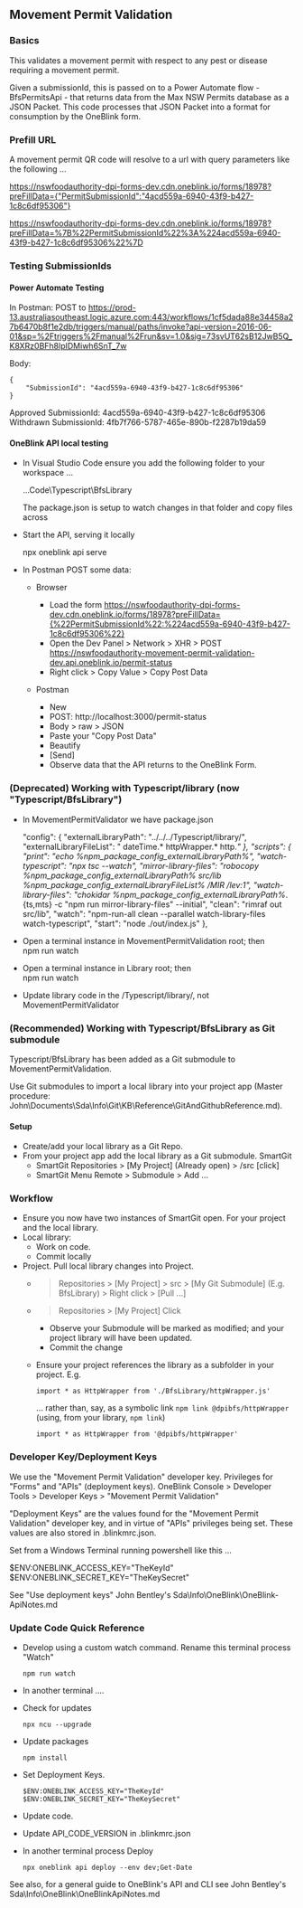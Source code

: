 ## Movement Permit Validation

### Basics

This validates a movement permit with respect to any pest or disease requiring a movement permit. 

Given a submissionId, this is passed on to a Power Automate flow - BfsPermitsApi - that returns data from the Max NSW Permits database as a JSON Packet. This code processes that JSON Packet into a format for consumption by the OneBlink form.

### Prefill URL

A movement permit QR code will resolve to a url with query parameters like the following ...

https://nswfoodauthority-dpi-forms-dev.cdn.oneblink.io/forms/18978?preFillData={"PermitSubmissionId":"4acd559a-6940-43f9-b427-1c8c6df95306"}

https://nswfoodauthority-dpi-forms-dev.cdn.oneblink.io/forms/18978?preFillData=%7B%22PermitSubmissionId%22%3A%224acd559a-6940-43f9-b427-1c8c6df95306%22%7D


### Testing SubmissionIds

#### Power Automate Testing

In Postman:
POST to
https://prod-13.australiasoutheast.logic.azure.com:443/workflows/1cf5dada88e34458a27b6470b8f1e2db/triggers/manual/paths/invoke?api-version=2016-06-01&sp=%2Ftriggers%2Fmanual%2Frun&sv=1.0&sig=73svUT62sB12JwB5Q_K8XRz0BFh8lpIDMiwh6SnT_7w

Body:

    {
        "SubmissionId": "4acd559a-6940-43f9-b427-1c8c6df95306"
    }

Approved  SubmissionId: 4acd559a-6940-43f9-b427-1c8c6df95306
Withdrawn SubmissionId: 4fb7f766-5787-465e-890b-f2287b19da59

#### OneBlink API local testing

* In Visual Studio Code ensure you add the following folder to your workspace ...

    ...Code\Typescript\BfsLibrary

    The package.json is setup to watch changes in that folder and copy files across

* Start the API, serving it locally

    npx oneblink api serve

* In Postman POST some data:

  + Browser
    - Load the form https://nswfoodauthority-dpi-forms-dev.cdn.oneblink.io/forms/18978?preFillData={%22PermitSubmissionId%22:%224acd559a-6940-43f9-b427-1c8c6df95306%22}
    - Open the Dev Panel > Network > XHR >  POST https://nswfoodauthority-movement-permit-validation-dev.api.oneblink.io/permit-status
    - Right click > Copy Value > Copy Post Data
  
  + Postman
    - New 
    - POST: http://localhost:3000/permit-status
    - Body > raw > JSON
    - Paste your "Copy Post Data"
    - Beautify
    - [Send]
    - Observe data that the API returns to the OneBlink Form.

### (Deprecated) Working with Typescript/library (now "Typescript/BfsLibrary")

* In MovementPermitValidator we have package.json

    "config": {
      "externalLibraryPath": "../../../Typescript/library/",
      "externalLibraryFileList": " dateTime.* httpWrapper.* http.*"
    },
    "scripts": {
      "print": "echo %npm_package_config_externalLibraryPath%",
      "watch-typescript": "npx tsc --watch",
      "mirror-library-files": "robocopy %npm_package_config_externalLibraryPath% src/lib %npm_package_config_externalLibraryFileList% /MIR /lev:1",
      "watch-library-files": "chokidar %npm_package_config_externalLibraryPath%*.{ts,mts} -c \"npm run mirror-library-files\" --initial",
      "clean": "rimraf out src/lib",
      "watch": "npm-run-all clean --parallel watch-library-files watch-typescript",
      "start": "node ./out/index.js"
    },

* Open a terminal instance in MovementPermitValidation root; then   
    npm run watch

* Open a terminal instance in Library root; then   
    npm run watch

* Update library code in the /Typescript/library/, not MovementPermitValidator

### (Recommended) Working with Typescript/BfsLibrary as Git submodule

Typescript/BfsLibrary has been added as a Git submodule to MovementPermitValidation.

Use Git submodules to import a local library into your project app (Master procedure: John\Documents\Sda\Info\Git\KB\Reference\GitAndGithubReference.md).

#### Setup 

* Create/add your local library as a Git Repo.
* From your project app add the local library as a Git submodule. SmartGit  
  - SmartGit Repositories > [My Project] (Already open) > /src [click]
  - SmartGit Menu Remote > Submodule > Add ...

### Workflow

* Ensure you now have two instances of SmartGit open. For your project and the local library.  
* Local library:
  - Work on code.
  - Commit locally
* Project. Pull local library changes into Project.
  - > Repositories > [My Project] > src > [My Git Submodule] (E.g. BfsLibrary) > Right click > [Pull ...]
  - > Repositories > [My Project] Click
    + Observe your Submodule will be marked as modified; and your project library will have been updated.
    + Commit the change 
  - Ensure your project references the library as a subfolder in your project. E.g.
    
        import * as HttpWrapper from './BfsLibrary/httpWrapper.js'
    
    ... rather than, say, as a symbolic link  `npm link @dpibfs/httpWrapper` (using, from your library, `npm link`)

        import * as HttpWrapper from '@dpibfs/httpWrapper'


### Developer Key/Deployment Keys

We use the "Movement Permit Validation" developer key. Privileges for "Forms" and "APIs" (deployment keys). OneBlink Console > Developer Tools > Developer Keys > "Movement Permit Validation"

"Deployment Keys" are the values found for the "Movement Permit Validation" developer key, and in virtue of "APIs" privileges being set. These values are also stored in .blinkmrc.json.

Set from a Windows Terminal running powershell like this ...

$ENV:ONEBLINK_ACCESS_KEY="TheKeyId"
$ENV:ONEBLINK_SECRET_KEY="TheKeySecret"

See "Use deployment keys" John Bentley's Sda\Info\OneBlink\OneBlink-ApiNotes.md

### Update Code Quick Reference

* Develop using a custom watch command. Rename this terminal process "Watch"

      npm run watch

* In another terminal ....

* Check for updates

      npx ncu --upgrade

* Update packages

      npm install

* Set Deployment Keys.

      $ENV:ONEBLINK_ACCESS_KEY="TheKeyId"
      $ENV:ONEBLINK_SECRET_KEY="TheKeySecret"      

* Update code.

* Update API_CODE_VERSION in .blinkmrc.json

* In another terminal process Deploy

      npx oneblink api deploy --env dev;Get-Date

See also, for a general guide to OneBlink's API and CLI see John Bentley's Sda\Info\OneBlink\OneBlinkApiNotes.md